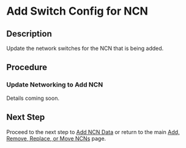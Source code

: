 # Add Switch Config for NCN

## Description

Update the network switches for the NCN that is being added.

## Procedure

### Update Networking to Add NCN

Details coming soon.

## Next Step

Proceed to the next step to [Add NCN Data](Add_NCN_Data.md) or return to the main [Add, Remove, Replace, or Move NCNs](../Add_Remove_Replace_NCNs.md) page.
